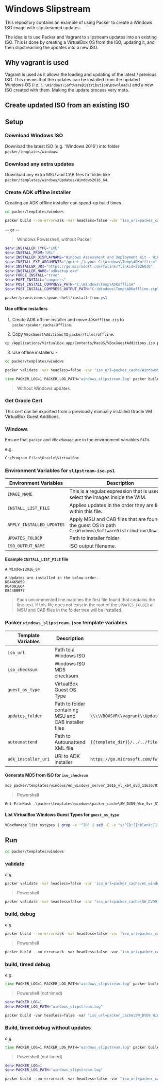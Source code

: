 
# Windows Slipstream

This repository contains an example of using Packer to create a Windows ISO image with slipstreamed updates.

The idea is to use Packer and Vagrant to slipstream updates into an existing ISO. This is done by creating a VirtualBox OS from the ISO, updating it, and then slipstreaming the updates into a new ISO.

## Why vagrant is used

Vagrant is used as it allows the loading and updating of the latest / previous ISO. This means that the updates can be installed from the updated Windows OS (i.e. ```C:\Windows\SoftwareDistribution\Download\```) and a new ISO created with them. Making the update process very meta.

## Create updated ISO from an existing ISO

## Setup

### Download Windows ISO

Download the latest ISO (e.g. 'Windows 2016') into folder ```packer/templates/windows```.

### Download any extra updates

Download any extra MSU and CAB files to folder like ```packer/templates/windows/Updates/Windows2016_64```.

### Create ADK offline installer

Creating an ADK offline installer can speed-up build times.

```bash
cd packer/templates/windows
```

```bash
packer build --on-error=ask -var headless=false -var "iso_url=packer_cache\SW_DVD9_Win_Svr_STD_Core_and_DataCtr_Core_2016_64Bit_English_-3_MLF_X21-30350.ISO" -var "iso_checksum=EEB465C08CF7243DBAAA3BE98F5F9E40" -var "guest_os_type=Windows2016_64" -var "autounattend=../../files/answer_files/server_2016/without_updates/Autounattend.xml" create_adk_offline_installer.json
```

-- or --

> Windows Powershell, without Packer

```powershell
$env:INSTALLER_TYPE="EXE"
$env:INSTALL_FROM="URL"
$env:INSTALLER_DISPLAYNAME="Windows Assessment and Deployment Kit - Windows 10"
$env:INSTALL_EXE_ARGUMENTS="/quiet /layout C:\Windows\Temp\ADKoffline"
$env:INSTALLER_URI="https://go.microsoft.com/fwlink/?linkid=2026036"
$env:INSTALLER_NAME="adksetup.exe"
$env:FORCE_INSTALL="true"
$env:POST_INSTALL="compress"
$env:POST_INSTALL_COMPRESS_PATH="C:\Windows\Temp\ADKoffline"
$env:POST_INSTALL_COMPRESS_OUTPUT_PATH="C:\Windows\Temp\ADKoffline.zip"

packer/provisioners/powershell/install-from.ps1
```

#### Use offline installers

1. Create ADK offline installer and move ```ADKoffline.zip``` to ```packer/pcaker_cache/Offline```.

2. Copy ```VBoxGuestAdditions``` to ```packer/files/offline```.

```bash
cp /Applications/VirtualBox.app/Contents/MacOS/VBoxGuestAdditions.iso packer/files/offline/
```

3. Use offline installers: -

```bash
cd packer/templates/windows
```

```bash
packer validate -var headless=false -var 'iso_url=packer_cache/WindowsServer2016_Patched.iso' -var 'iso_checksum=932d3d7f14a3a938bb8ff73f486d64b9' -var 'guest_os_type=Windows2016_64' -var 'autounattend=../../files/answer_files/server_2016/without_updates/Autounattend.xml' -var "adk_installer_uri=file://\\\\VBOXSVR\\vagrant\\Offline\ADKoffline.zip" windows_slipstream.json
```

```bash
time PACKER_LOG=1 PACKER_LOG_PATH="windows_slipstream.log" packer build --on-error=ask -var headless=false -var 'iso_url=packer_cache/WindowsServer2016_Patched.iso' -var 'iso_checksum=932d3d7f14a3a938bb8ff73f486d64b9' -var 'guest_os_type=Windows2016_64' -var 'autounattend=../../files/answer_files/server_2016/without_updates/Autounattend.xml' windows_slipstream.json
```

> Without Windows updates.

### Get Oracle Cert

This cert can be exported from a previously manually installed Oracle VM VirtualBox Guest Additions.

### Windows

Ensure that ```packer``` and ```VBoxManage``` are in the environment variables ```PATH```.

e.g.

```powershell
C:\Program Files\Oracle\VirtualBox
```

### Environment Variables for ```slipstream-iso.ps1```

|Environment Variables|Description|Default|
|---|---|---|
|```IMAGE_NAME```|This is a regular expression that is used to select the images inside the WIM.|```.*```|
|```INSTALL_LIST_FILE```|Applies updates in the order they are listed within this file.|```_Updates.txt```|
|```APPLY_INSTALLED_UPDATES```|Apply MSU and CAB files that are found on the guest OS in path ```C:\Windows\SoftwareDistribution\Download\``` ||
|```UPDATES_FOLDER```|Path to installer folder.||
|```ISO_OUTPUT_NAME```|ISO output filename.|```WindowsServer2016_Patched.iso```|

#### Example ```INSTALL_LIST_FILE``` file

```
# Windows2016_64

# Updates are installed in the below order.
KB4465659
KB4091664
KB4480977
```

> Each uncommented line matches the first file found that contains the line text.
> If this file does not exist in the root of the ```UPDATES_FOLDER``` all MSU and CAB files in the folder tree will be installed.

### Packer ```windows_slipstream.json``` template variables

|Template Variables|Description|Default|
|---|---|---|
|```iso_url```|Path to a Windows ISO||
|```iso_checksum```|Windows ISO MD5 checksum||
|```guest_os_type```|VirtualBox Guest OS Type||
|```updates_folder```|Path to folder containing MSU and CAB installer files|```\\\\VBOXSVR\\vagrant\\Updates\\Windows2016_64```|
|```autounattend```|Path to Autounattend XML file|```{{template_dir}}/../../files/answer_files/server_2016/with_updates/Autounattend.xml```|
|```adk_installer_uri```|URI to ADK installer|```https://go.microsoft.com/fwlink/?linkid=2026036```|

#### Generate MD5 from ISO for ```iso_checksum```

```bash
md5 packer/templates/windows/en_windows_server_2016_vl_x64_dvd_11636701.iso
```

> Powershell

```powershell
Get-FileHash .\packer\templates\windows\packer_cache\SW_DVD9_Win_Svr_STD_Core_and_DataCtr_Core_2016_64Bit_English_-3_MLF_X21-30350.ISO -Algorithm MD5
```

#### List VirtualBox Windows Guest Types for ```guest_os_type```

```bash
VBoxManage list ostypes | grep -e '^ID' | sed -E -e "s/^ID:[[:blank:]]+//g" | grep -e 'Windows'
```

## Run

```bash
cd packer/templates/windows
```

### validate

*e.g.*

```bash
packer validate -var headless=false -var 'iso_url=packer_cache/en_windows_server_2016_vl_x64_dvd_11636701.iso' -var 'iso_checksum=e3779d4b1574bf711b063fe457b3ba63' -var 'guest_os_type=Windows2016_64' windows_slipstream.json
```

> Powershell

```bash
packer validate -var headless=false -var "iso_url=packer_cache\SW_DVD9_Win_Svr_STD_Core_and_DataCtr_Core_2016_64Bit_English_-3_MLF_X21-30350.ISO" -var "iso_checksum=EEB465C08CF7243DBAAA3BE98F5F9E40" -var "guest_os_type=Windows2016_64" windows_slipstream.json
```

### build, debug

*e.g.*

```bash
packer build --on-error=ask -var headless=false -var 'iso_url=packer_cache/en_windows_server_2016_vl_x64_dvd_11636701.iso' -var 'iso_checksum=e3779d4b1574bf711b063fe457b3ba63' -var 'guest_os_type=Windows2016_64' windows_slipstream.json
```

> Powershell

```powershell
packer build --on-error=ask -var headless=false -var "iso_url=packer_cache\SW_DVD9_Win_Svr_STD_Core_and_DataCtr_Core_2016_64Bit_English_-3_MLF_X21-30350.ISO" -var "iso_checksum=EEB465C08CF7243DBAAA3BE98F5F9E40" -var "guest_os_type=Windows2016_64" windows_slipstream.json
```

### build, timed debug

*e.g.*

```bash
time PACKER_LOG=1 PACKER_LOG_PATH="windows_slipstream.log" packer build --on-error=ask -var headless=false -var 'iso_url=packer_cache/en_windows_server_2016_vl_x64_dvd_11636701.iso' -var 'iso_checksum=e3779d4b1574bf711b063fe457b3ba63' -var 'guest_os_type=Windows2016_64' windows_slipstream.json
```

> Powershell (not timed)

```powershell
$env:PACKER_LOG=1
$env:PACKER_LOG_PATH="windows_slipstream.log"

packer build -var headless=false -var "iso_url=packer_cache\SW_DVD9_Win_Svr_STD_Core_and_DataCtr_Core_2016_64Bit_English_-3_MLF_X21-30350.ISO" -var "iso_checksum=EEB465C08CF7243DBAAA3BE98F5F9E40" -var "guest_os_type=Windows2016_64" windows_slipstream.json
```

### Build, timed debug without updates

*e.g.*

```bash
time PACKER_LOG=1 PACKER_LOG_PATH="windows_slipstream.log" packer build --on-error=ask -var headless=false -var 'iso_url=packer_cache/WindowsServer2016_Patched.iso' -var 'iso_checksum=932d3d7f14a3a938bb8ff73f486d64b9' -var 'guest_os_type=Windows2016_64' -var 'autounattend=../../files/answer_files/server_2016/without_updates/Autounattend.xml' --force windows_slipstream.json
```

> Powershell (not timed)

```powershell
$env:PACKER_LOG=1
$env:PACKER_LOG_PATH="windows_slipstream.log"

packer build --on-error=ask -var headless=false -var "iso_url=packer_cache\SW_DVD9_Win_Svr_STD_Core_and_DataCtr_Core_2016_64Bit_English_-3_MLF_X21-30350.ISO" -var "iso_checksum=EEB465C08CF7243DBAAA3BE98F5F9E40" -var "guest_os_type=Windows2016_64" -var "autounattend=../../files/answer_files/server_2016/without_updates/Autounattend.xml" windows_slipstream.json
```
